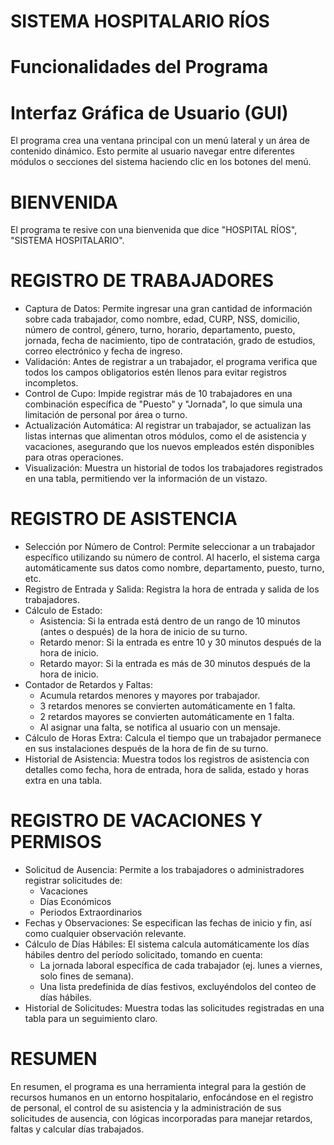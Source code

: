 # SISTEMA HOSPITALARIO RÍOS

# Funcionalidades del Programa

# Interfaz Gráfica de Usuario (GUI)
El programa crea una ventana principal con un menú lateral y un área de contenido dinámico. Esto permite al usuario navegar entre diferentes módulos o secciones del sistema haciendo clic en los botones del menú.

# BIENVENIDA
El programa te resive con una bienvenida que dice "HOSPITAL RÍOS", "SISTEMA HOSPITALARIO".

# REGISTRO DE TRABAJADORES 
 - Captura de Datos: Permite ingresar una gran cantidad de información sobre cada trabajador, como nombre, edad, CURP, NSS, domicilio, número de control, género, turno, horario, departamento, puesto, jornada, fecha de nacimiento, tipo de contratación, grado de estudios, correo electrónico y fecha de ingreso.
 - Validación: Antes de registrar a un trabajador, el programa verifica que todos los campos obligatorios estén llenos para evitar registros incompletos.
 - Control de Cupo: Impide registrar más de 10 trabajadores en una combinación específica de "Puesto" y "Jornada", lo que simula una limitación de personal por área o turno.
 - Actualización Automática: Al registrar un trabajador, se actualizan las listas internas que alimentan otros módulos, como el de asistencia y vacaciones, asegurando que los nuevos empleados estén disponibles para otras operaciones.
 - Visualización: Muestra un historial de todos los trabajadores registrados en una tabla, permitiendo ver la información de un vistazo.

# REGISTRO DE ASISTENCIA 
 - Selección por Número de Control: Permite seleccionar a un trabajador específico utilizando su número de control. Al hacerlo, el sistema carga automáticamente sus datos como nombre, departamento, puesto, turno, etc.
 - Registro de Entrada y Salida: Registra la hora de entrada y salida de los trabajadores.
 - Cálculo de Estado:
   * Asistencia: Si la entrada está dentro de un rango de 10 minutos (antes o después) de la hora de inicio de su turno.
   * Retardo menor: Si la entrada es entre 10 y 30 minutos después de la hora de inicio.
   * Retardo mayor: Si la entrada es más de 30 minutos después de la hora de inicio.
 - Contador de Retardos y Faltas:
   * Acumula retardos menores y mayores por trabajador.
   * 3 retardos menores se convierten automáticamente en 1 falta.
   * 2 retardos mayores se convierten automáticamente en 1 falta.
   * Al asignar una falta, se notifica al usuario con un mensaje.
 - Cálculo de Horas Extra: Calcula el tiempo que un trabajador permanece en sus instalaciones después de la hora de fin de su turno.
 - Historial de Asistencia: Muestra todos los registros de asistencia con detalles como fecha, hora de entrada, hora de salida, estado y horas extra en una tabla.

# REGISTRO DE VACACIONES Y PERMISOS
 - Solicitud de Ausencia: Permite a los trabajadores o administradores registrar solicitudes de:
   * Vacaciones
   * Días Económicos
   * Periodos Extraordinarios
 - Fechas y Observaciones: Se especifican las fechas de inicio y fin, así como cualquier observación relevante.
 - Cálculo de Días Hábiles: El sistema calcula automáticamente los días hábiles dentro del período solicitado, tomando en cuenta:
   * La jornada laboral específica de cada trabajador (ej. lunes a viernes, solo fines de semana).
   * Una lista predefinida de días festivos, excluyéndolos del conteo de días hábiles.
 - Historial de Solicitudes: Muestra todas las solicitudes registradas en una tabla para un seguimiento claro.

# RESUMEN
En resumen, el programa es una herramienta integral para la gestión de recursos humanos en un entorno hospitalario, enfocándose en el registro de personal, el control de su asistencia y la administración de sus solicitudes de ausencia, con lógicas incorporadas para manejar retardos, faltas y calcular días trabajados.
